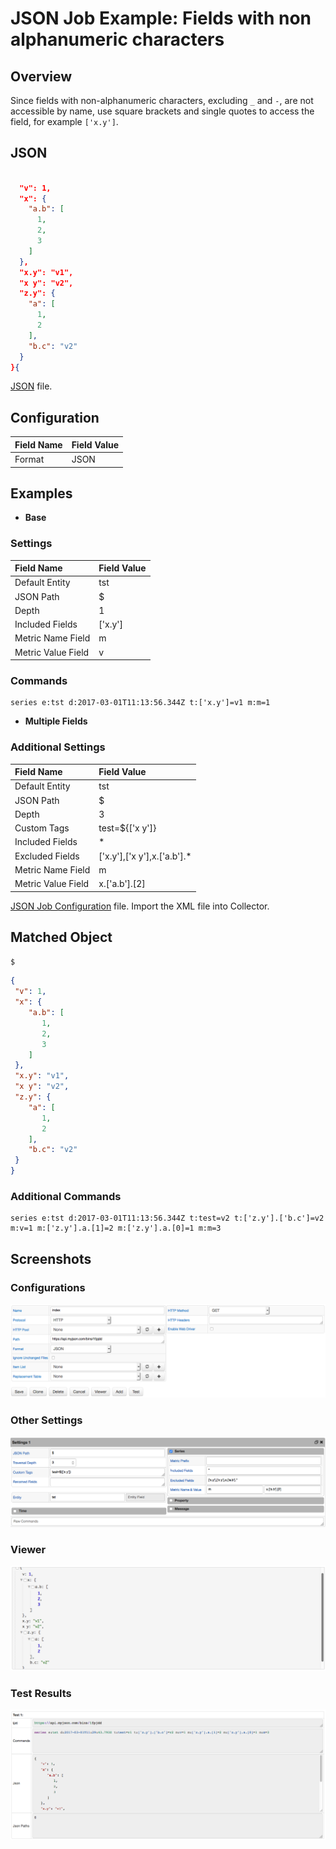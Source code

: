 # JSON Job Example: Fields with non alphanumeric characters

## Overview

Since fields with non-alphanumeric characters, excluding `_` and `-`, are not accessible by name, use square brackets and single quotes to access the field, for example `['x.y']`.

## JSON

```json

  "v": 1,
  "x": {
    "a.b": [
      1,
      2,
      3
    ]
  },
  "x.y": "v1",
  "x y": "v2",
  "z.y": {
    "a": [
      1,
      2
    ],
    "b.c": "v2"
  }
}{
```

[JSON](./fields_with_non_alphanumeric.json) file.

## Configuration

Field Name | Field Value
:--------- | :----------
Format     | JSON

## Examples

* **Base**

### Settings

  Field Name         | Field Value
:----------------- | :----------
Default Entity     | tst
JSON Path          | $
Depth              | 1
Included Fields    | ['x.y']
Metric Name Field  | m
Metric Value Field | v

### Commands

   ```ls
 series e:tst d:2017-03-01T11:13:56.344Z t:['x.y']=v1 m:m=1
 ```

* **Multiple Fields**

### Additional Settings

  Field Name         | Field Value
:----------------- | :----------
Default Entity     | tst
JSON Path          | $
Depth              | 3
Custom Tags        | test=${['x y']}
Included Fields    | *
Excluded Fields    | ['x.y'],['x y'],x.['a.b'].*
Metric Name Field  | m
Metric Value Field | x.['a.b'].[2]

  [JSON Job Configuration](./fields_with_non_alphanumeric.xml) file. Import the XML file into Collector.

## Matched Object

  ```javascript
  $
  ```

  ```json
  {
   "v": 1,
   "x": {
      "a.b": [
         1,
         2,
         3
      ]
   },
   "x.y": "v1",
   "x y": "v2",
   "z.y": {
      "a": [
         1,
         2
      ],
      "b.c": "v2"
   }
  }
  ```

### Additional Commands

  ```ls
  series e:tst d:2017-03-01T11:13:56.344Z t:test=v2 t:['z.y'].['b.c']=v2 m:v=1 m:['z.y'].a.[1]=2 m:['z.y'].a.[0]=1 m:m=3
  ```

## Screenshots

### Configurations

![](./images/configuration.png)

### Other Settings

![](./images/settings.png)

### **Viewer**

![](./images/viewer.png)

### Test Results

![](./images/test_results.png)
